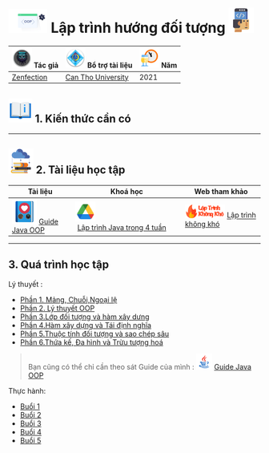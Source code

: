 # <img src="https://raw.githubusercontent.com/Zenfection/Image/master/2021/03/20-16-02-51-15-22-13-42-OOP-01.png" title="" alt="15-22-13-42-OOP-01.png" width="78"> Lập trình hướng đối tượng ![Code Learning.png](https://raw.githubusercontent.com/Zenfection/Image/master/2021/03/20-16-03-31-Code%20Learning.png)

| <img src="https://raw.githubusercontent.com/Zenfection/Image/master/2021/03/20-14-36-27-logo%20cat.png" title="" alt="logo cat.png" width="40"> Tác giả | <img src="https://raw.githubusercontent.com/Zenfection/Image/master/2021/03/20-14-38-42-logo-ctu.png" title="" alt="logo-ctu.png" width="40"> Bổ trợ tài liệu | <img src="https://raw.githubusercontent.com/Zenfection/Image/master/2021/03/20-13-59-20-icons8-new_year's_eve.png" title="" alt="icons8-new_year's_eve.png" width="40"> Năm |
| ------------------------------------------------------------------------------------------------------------------------------------------------------- | ------------------------------------------------------------------------------------------------------------------------------------------------------------- | --------------------------------------------------------------------------------------------------------------------------------------------------------------------------- |
| [Zenfection](https://facebook.com/Zenfection)                                                                                                           | [Can Tho University](http://www.cit.ctu.edu.vn/)                                                                                                              | 2021                                                                                                                                                                        |

## ![sd](https://raw.githubusercontent.com/Zenfection/Image/master/2020/12/23-22-00-06-icons8-user_manual.png) 1. Kiến thức cần có



---

## ![S](https://raw.githubusercontent.com/Zenfection/Image/master/2020/12/15-14-31-38-Cloud%20Library.png) 2. Tài liệu học tập

| Tài liệu                                                                                                                                                                                           | Khoá học                                                                                                                                                                                                                                                                        | Web tham khảo                                                                                                                                                                                       |
| -------------------------------------------------------------------------------------------------------------------------------------------------------------------------------------------------- | ------------------------------------------------------------------------------------------------------------------------------------------------------------------------------------------------------------------------------------------------------------------------------- | --------------------------------------------------------------------------------------------------------------------------------------------------------------------------------------------------- |
| <img src="https://raw.githubusercontent.com/Zenfection/Image/master/2021/03/20-16-12-51-book_ctu_uit.png" title="" alt="book_ctu_uit.png" width="50"> [Guide Java OOP](github.com/Zenfection/Java) | <img src="https://raw.githubusercontent.com/Zenfection/Image/master/2021/03/20-16-12-37-icons8-google_drive.png" title="" alt="icons8-google_drive.png" width="40"> [Lập trình Java trong 4 tuần](https://drive.google.com/drive/u/1/folders/1nQTKHf8SDY_MbP-zeUUWElu2-XK8o-80) | <img src="https://raw.githubusercontent.com/Zenfection/Image/master/2020/12/16-23-00-16-logo-272-90.png" width="80"> [Lập trình không khó](https://nguyenvanhieu.vn/lap-trinh-huong-doi-tuong-cpp/) |

---

## 3. Quá trình học tập

Lý thuyết : 

- [Phần 1. Mảng, Chuỗi,Ngoại lệ](https://github.com/Zenfection/CTU/raw/main/HocPhan/CT176-Lap_trinh_huong_doi_tuong/Tailieu/1.Mang_Chuoi_NgoaiLe.pdf)
- [Phần 2. Lý thuyết OOP](https://github.com/Zenfection/CTU/raw/main/HocPhan/CT176-Lap_trinh_huong_doi_tuong/Tailieu/2.LyThuyet_OOP.pdf)
- [Phần 3.Lớp đối tượng và hàm xây dưng](https://github.com/Zenfection/CTU/raw/main/HocPhan/CT176-Lap_trinh_huong_doi_tuong/Tailieu/3.LopDoiTuong_HamXayDung.pdf)
- [Phần 4.Hàm xây dựng và Tái định nghĩa](https://github.com/Zenfection/CTU/raw/main/HocPhan/CT176-Lap_trinh_huong_doi_tuong/Tailieu/4.HamXayDung_TaiDinhNghia.pdf)
- [Phần 5.Thuộc tính đối tượng và sao chép sâu](https://github.com/Zenfection/CTU/raw/main/HocPhan/CT176-Lap_trinh_huong_doi_tuong/Tailieu/5.%20ThuocTinhDoiTuong_SaochepSau.pdf)
- [Phần 6.Thứa kế, Đa hình và Trừu tượng hoá](https://github.com/Zenfection/CTU/raw/main/HocPhan/CT176-Lap_trinh_huong_doi_tuong/Tailieu/6.ThuaKe.pdf)

> Bạn cũng có thể chỉ cần theo sát Guide của mình : ![icons8-java.png](https://raw.githubusercontent.com/Zenfection/Image/master/2021/03/20-16-26-09-icons8-java.png) [Guide Java OOP](github.com/Zenfection/Java)

Thực hành: 

- [Buổi 1](https://github.com/Zenfection/CTU/blob/main/HocPhan/CT176-Lap_trinh_huong_doi_tuong/ThucHanh/buoi1.md)
- [Buổi 2](https://github.com/Zenfection/CTU/blob/main/HocPhan/CT176-Lap_trinh_huong_doi_tuong/ThucHanh/buoi2.md)
- [Buổi 3](https://github.com/Zenfection/CTU/blob/main/HocPhan/CT176-Lap_trinh_huong_doi_tuong/ThucHanh/buoi3.md)
- [Buổi 4](https://github.com/Zenfection/CTU/blob/main/HocPhan/CT176-Lap_trinh_huong_doi_tuong/ThucHanh/buoi4.md)
- [Buổi 5](https://github.com/Zenfection/CTU/blob/main/HocPhan/CT176-Lap_trinh_huong_doi_tuong/ThucHanh/buoi5.md)
